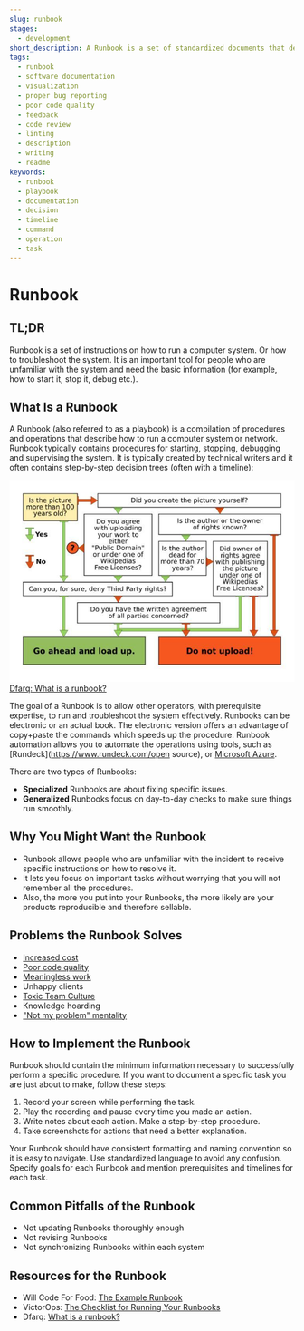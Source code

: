 ```yaml
---
slug: runbook
stages:
  - development
short_description: A Runbook is a set of standardized documents that describe how to run a computer system. It typically contains a walkthrough how to start, stop, debug and supervise the system.
tags:
  - runbook
  - software documentation
  - visualization
  - proper bug reporting
  - poor code quality
  - feedback
  - code review
  - linting
  - description
  - writing
  - readme
keywords:
  - runbook
  - playbook
  - documentation
  - decision
  - timeline
  - command
  - operation
  - task
---
```


# Runbook

## TL;DR

Runbook is a set of instructions on how to run a computer system. Or how to troubleshoot the system. It is an important tool for people who are unfamiliar with the system and need the basic information (for example, how to start it, stop it, debug etc.).

## What Is a Runbook

A Runbook (also referred to as a playbook) is a compilation of procedures and operations that describe how to run a computer system or network. Runbook typically contains procedures for starting, stopping, debugging and supervising the system. It is typically created by technical writers and it often contains step-by-step decision trees (often with a timeline):

![Decision Tree](/files/runbook.png)  
[Dfarq: What is a runbook?](https://dfarq.homeip.net/what-is-a-runbook/)

The goal of a Runbook is to allow other operators, with prerequisite expertise, to run and troubleshoot the system effectively. Runbooks can be electronic or an actual book. The electronic version offers an advantage of copy+paste the commands which speeds up the procedure. Runbook automation allows you to automate the operations using tools, such as [Rundeck](https://www.rundeck.com/open source), or [Microsoft Azure](https://azure.microsoft.com).

There are two types of Runbooks:

- **Specialized** Runbooks are about fixing specific issues.
- **Generalized** Runbooks focus on day-to-day checks to make sure things run smoothly.

## Why You Might Want the Runbook

- Runbook allows people who are unfamiliar with the incident to receive specific instructions on how to resolve it.
- It lets you focus on important tasks without worrying that you will not remember all the procedures.
- Also, the more you put into your Runbooks, the more likely are your products reproducible and therefore sellable.

## Problems the Runbook Solves

- [Increased cost](/problems/increased-cost)
- [Poor code quality](/problems/poor-code-quality)
- [Meaningless work](/problems/meaningless-work)
- Unhappy clients
- [Toxic Team Culture](/problems/toxic-team-culture)
- Knowledge hoarding
- ["Not my problem" mentality](/problems/not-my-problem-mentality)

## How to Implement the Runbook

Runbook should contain the minimum information necessary to successfully perform a specific procedure. If you want to document a specific task you are just about to make, follow these steps:

1. Record your screen while performing the task.
2. Play the recording and pause every time you made an action.
3. Write notes about each action. Make a step-by-step procedure.
4. Take screenshots for actions that need a better explanation.

Your Runbook should have consistent formatting and naming convention so it is easy to navigate. Use standardized language to avoid any confusion. Specify goals for each Runbook and mention prerequisites and timelines for each task.

## Common Pitfalls of the Runbook

- Not updating Runbooks thoroughly enough
- Not revising Runbooks
- Not synchronizing Runbooks within each system

## Resources for the Runbook

- Will Code For Food: [The Example Runbook](https://willcode4foodblog.wordpress.com/2014/10/26/scorch-html-documentation-tool-part-1-the-example-runbook/)
- VictorOps: [The Checklist for Running Your Runbooks](https://victorops.com/blog/runbooks-checklist)
- Dfarq: [What is a runbook?](https://dfarq.homeip.net/what-is-a-runbook/)
